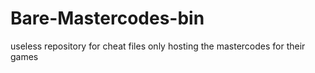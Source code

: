 # Bare-Mastercodes-bin
useless repository for cheat files only hosting the mastercodes for their games
